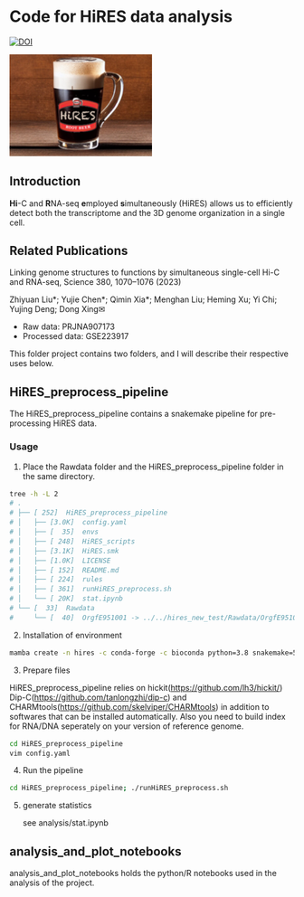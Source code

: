 # Code for HiRES data analysis

[![DOI](https://zenodo.org/badge/580488541.svg)](https://zenodo.org/badge/latestdoi/580488541)

<img src="label.png" width="50%" height="50%">

## Introduction 

**Hi**-C and **R**NA-seq **e**mployed **s**imultaneously (HiRES) allows us to efficiently detect both the transcriptome and the 3D genome organization in a single cell. 

## Related Publications

Linking genome structures to functions by simultaneous single-cell Hi-C and RNA-seq, Science 380, 1070–1076 (2023)

Zhiyuan Liu*; Yujie Chen*; Qimin Xia*; Menghan Liu; Heming Xu; Yi Chi; Yujing Deng; Dong Xing✉

+ Raw data: PRJNA907173
+ Processed data: GSE223917

This folder project contains two folders, and I will describe their respective uses below.

## HiRES_preprocess_pipeline

The HiRES_preprocess_pipeline contains a snakemake pipeline for pre-processing HiRES data.

### Usage
1. Place the Rawdata folder and the HiRES_preprocess_pipeline folder in the same directory.
```bash
tree -h -L 2
# .
# ├── [ 252]  HiRES_preprocess_pipeline
# │   ├── [3.0K]  config.yaml
# │   ├── [  35]  envs
# │   ├── [ 248]  HiRES_scripts
# │   ├── [3.1K]  HiRES.smk
# │   ├── [1.0K]  LICENSE
# │   ├── [ 152]  README.md
# │   ├── [ 224]  rules
# │   ├── [ 361]  runHiRES_preprocess.sh
# │   └── [ 20K]  stat.ipynb
# └── [  33]  Rawdata
#     └── [  40]  OrgfE951001 -> ../../hires_new_test/Rawdata/OrgfE951001
```
2. Installation of environment

```bash
mamba create -n hires -c conda-forge -c bioconda python=3.8 snakemake=5.20.1 
```
3. Prepare files

HiRES_preprocess_pipeline relies on hickit(https://github.com/lh3/hickit/) Dip-C(https://github.com/tanlongzhi/dip-c) and CHARMtools(https://github.com/skelviper/CHARMtools) in addition to softwares that can be installed automatically. Also you need to build index for RNA/DNA seperately on your version of reference genome.

```bash
cd HiRES_preprocess_pipeline
vim config.yaml
```

4. Run the pipeline
```bash
cd HiRES_preprocess_pipeline; ./runHiRES_preprocess.sh
```

5. generate statistics

    see analysis/stat.ipynb

## analysis_and_plot_notebooks

analysis_and_plot_notebooks holds the python/R notebooks used in the analysis of the project.
